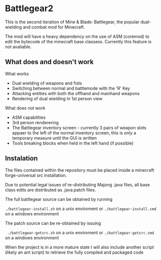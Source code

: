 Battlegear2
===========

This is the second iteration of Mine & Blade: Battlegear, the popular dual-wielding and combat mod for Minecraft.

The mod will have a heavy dependency on the use of ASM (coremod) to edit the bytecode of the minecraft base classess. Currently this feature is not avaliable.

What does and doesn't work
--------------------------
What works
* Dual wielding of weapons and fists
* Switching between normal and battlemode with the 'R' Key
* Attacking entities with both the offhand and mainhand weapons
* Rendering of dual wielding in 1st person view

What does not work
* ASM capabilities
* 3rd person renderering
* The Battlegear inventory screen - currently 3 pairs of weapon slots appaer to the left of the normal inventory screen, this is only a temporary measure until the GUI is written
* Tools breaking blocks when held in the left hand (if possible)

Instalation
-----------
The files contained within the repository must be placed inside a minecraft forge-universal src installation.

Due to potential legal issues of re-distributing Majong .java files, all base class edits are distributed as .java.patch files.

The full battlegear source can be obtained by running

``./battlegear-install.sh``
on a unix enviroment or
``./battlegear-install.cmd``
on a windows environment

The patch source can be re-obtained by issuing

`` ./battlegear-getsrc.sh``
on a unix enviroment or
``./battlegear-getsrc.cmd``
on a windows environment

When the project is in a more mature state I will also include another script (likely an ant script) to retrieve the fully compiled and packaged code

